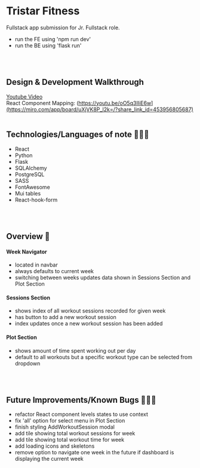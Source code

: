# Tristar Fitness
Fullstack app submission for Jr. Fullstack role.
* run the FE using 'npm run dev'
* run the BE using 'flask run'
<br />
<br />

## Design & Development Walkthrough
[Youtube Video](https://youtu.be/oO5q3IIiE6w) <br />
React Component Mapping: (https://youtu.be/oO5q3IIiE6w](https://miro.com/app/board/uXjVK8P_l2k=/?share_link_id=453956805687)
<br />
<br />


## Technologies/Languages of note 👩🏻‍💻
* React
* Python
* Flask
* SQLAlchemy
* PostgreSQL
* SASS
* FontAwesome
* Mui tables
* React-hook-form
<br />
<br />

## Overview 🌟
#### Week Navigator
* located in navbar
* always defaults to current week
* switching between weeks updates data shown in Sessions Section and Plot Section

#### Sessions Section
* shows index of all workout sessions recorded for given week
* has button to add a new workout session
* index updates once a new workout session has been added

#### Plot Section
* shows amount of time spent working out per day
* default to all workouts but a specific workout type can be selected from dropdown
<br />
<br />


## Future Improvements/Known Bugs 👷🏻‍♀️
* refactor React component levels states to use context
* fix 'all' option for select menu in Plot Section
* finish styling AddWorkoutSession modal
* add tile showing total workout sessions for week
* add tile showing total workout time for week
* add loading icons and skeletons
* remove option to navigate one week in the future if dashboard is displaying the current week
<br />
<br />


